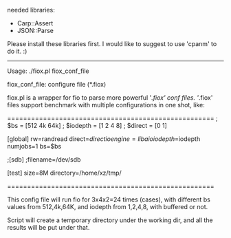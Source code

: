 needed libraries:
- Carp::Assert
- JSON::Parse

Please install these libraries first. I would like to suggest to use
'cpanm' to do it. :)

--------------------------------------

Usage: ./fiox.pl fiox_conf_file

fiox_conf_file:     configure file (*.fiox)

fiox.pl is a wrapper for fio to parse more powerful '*.fiox' conf files.
'*.fiox' files support benchmark with multiple configurations in one
shot, like: 

====================================================
; $bs = [512 4k 64k]
; $iodepth = [1 2 4 8]
; $direct = [0 1]

[global]
rw=randread
direct=$direct
ioengine=libaio
iodepth=$iodepth
numjobs=1
bs=$bs

;[sdb]
;filename=/dev/sdb

[test]
size=8M
directory=/home/xz/tmp/

====================================================

This config file will run fio for 3x4x2=24 times (cases), with different bs
values from 512,4k,64K, and iodepth from 1,2,4,8, with buffered or not.

Script will create a temporary directory under the working dir, and all
the results will be put under that. 

